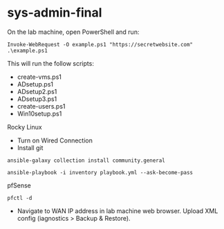 # sys-admin-final

On the lab machine, open PowerShell and run:
```
Invoke-WebRequest -O example.ps1 "https://secretwebsite.com"
.\example.ps1
```
This will run the follow scripts:
- create-vms.ps1
- ADsetup.ps1
- ADsetup2.ps1
- ADsetup3.ps1
- create-users.ps1
- Win10setup.ps1

Rocky Linux
- Turn on Wired Connection
- Install git
```
ansible-galaxy collection install community.general
```

```
ansible-playbook -i inventory playbook.yml --ask-become-pass
```

pfSense
```
pfctl -d
```
- Navigate to WAN IP address in lab machine web browser. Upload XML config (iagnostics > Backup & Restore).
